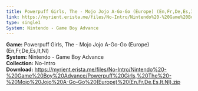 ```yaml
---
title: Powerpuff Girls, The - Mojo Jojo A-Go-Go (Europe) (En,Fr,De,Es,It,Nl)
link: https://myrient.erista.me/files/No-Intro/Nintendo%20-%20Game%20Boy%20Advance/Powerpuff%20Girls,%20The%20-%20Mojo%20Jojo%20A-Go-Go%20(Europe)%20(En,Fr,De,Es,It,Nl).zip
type: single1
System: Nintendo - Game Boy Advance
---
```

<b>Game:</b> Powerpuff Girls, The - Mojo Jojo A-Go-Go (Europe) (En,Fr,De,Es,It,Nl)<br>
<b>System:</b> Nintendo - Game Boy Advance<br>
<b>Collection:</b> No-Intro<br>
<b>Download:</b> https://myrient.erista.me/files/No-Intro/Nintendo%20-%20Game%20Boy%20Advance/Powerpuff%20Girls,%20The%20-%20Mojo%20Jojo%20A-Go-Go%20(Europe)%20(En,Fr,De,Es,It,Nl).zip